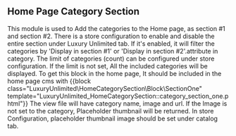 ## Home Page Category Section

This module is used to Add the categories to the Home page, as section #1 and section #2.
There is a store configuration to enable and disable the entire section under Luxury Unlimited tab.
If it's enabled, it will filter the categories by 'Display in section #1' or 'Display in section #2'.attribute in category.
The limit of categories (count) can be configured under store configuration. If the limit is not set, All the included categories will be displayed.
To get this block in the home page, It should be included in the home page cms with
{{block class="LuxuryUnlimited\HomeCategorySection\Block\SectionOne" template="LuxuryUnlimited_HomeCategorySection::category_section_one.phtml"}}
The view file will have category name, image and url.
If the Image is not set to the category, Placeholder thumbnail will be returned. In store Configuration, placeholder thumbnail image should be set under catalog tab.
